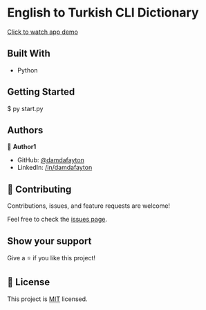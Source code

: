 # English to Turkish CLI Dictionary
[Click to watch app demo](https://www.loom.com/embed/508ece15e8304ebd94540962de7a6fc7)

## Built With

- Python


## Getting Started

$ py start.py


## Authors

👤 **Author1**

- GitHub: [@damdafayton](https://github.com/damdafayton)
- LinkedIn: [/in/damdafayton](https://linkedin.com/in/damdafayton)


## 🤝 Contributing

Contributions, issues, and feature requests are welcome!

Feel free to check the [issues page](../../issues/).


## Show your support

Give a ⭐️ if you like this project!


## 📝 License

This project is [MIT](./MIT.md) licensed.

